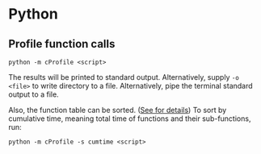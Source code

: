 # Python

## Profile function calls

```
python -m cProfile <script>
```

The results will be printed to standard output. Alternatively, supply `-o
<file>` to write directory to a file. Alternatively, pipe the terminal standard
output to a file.

Also, the function table can be sorted. ([See for
details](https://docs.python.org/3/library/profile.html#pstats.Stats.sort_stats))
To sort by cumulative time, meaning total time of functions and their
sub-functions, run:
```
python -m cProfile -s cumtime <script>
```
